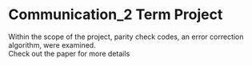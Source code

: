 # Communication_2 Term Project


Within the scope of the project, parity check codes, an error correction algorithm, were examined.  
Check out the paper for more details
